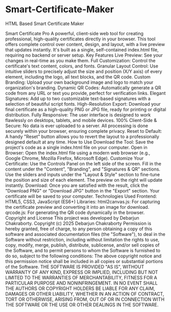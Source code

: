 # Smart-Certificate-Maker
HTML Based Smart Certificate Maker

Smart Certificate Pro
A powerful, client-side web tool for creating professional, high-quality certificates directly in your browser. This tool offers complete control over content, design, and layout, with a live preview that updates instantly. It's built as a single, self-contained index.html file, requiring no backend or server setup.
Key Features
Live Preview: See your changes in real-time as you make them.
Full Customization: Control the certificate's text content, colors, and fonts.
Granular Layout Control: Use intuitive sliders to precisely adjust the size and position (X/Y axis) of every element, including the logo, all text blocks, and the QR code.
Custom Branding: Upload your own background image and logo to match your organization's branding.
Dynamic QR Codes: Automatically generate a QR code from any URL or text you provide, perfect for verification links.
Elegant Signatures: Add up to two customizable text-based signatures with a selection of beautiful script fonts.
High-Resolution Export: Download your final certificate as a high-quality PNG or JPG file, ready for printing or digital distribution.
Fully Responsive: The user interface is designed to work flawlessly on desktops, tablets, and mobile devices.
100% Client-Side & Secure: No data is ever uploaded to a server. All processing is done securely within your browser, ensuring complete privacy.
Reset to Default: A handy "Reset" button allows you to revert the layout to a professionally designed default at any time.
How to Use
Download the Tool:
Save the project's code as a single index.html file on your computer.
Open in Browser:
Open the index.html file using a modern web browser (e.g., Google Chrome, Mozilla Firefox, Microsoft Edge).
Customize Your Certificate:
Use the Controls Panel on the left side of the screen.
Fill in the content under the "Content", "Branding", and "Signatures & QR" sections.
Use the sliders and inputs under the "Layout & Style" section to fine-tune the position and size of each element. The preview on the right will update instantly.
Download:
Once you are satisfied with the result, click the "Download PNG" or "Download JPG" button in the "Export" section. Your certificate will be saved to your computer.
Technologies Used
Frontend: HTML5, CSS3, JavaScript (ES6+)
Libraries:
html2canvas.js: For capturing the certificate preview and converting it into an image for download.
qrcode.js: For generating the QR code dynamically in the browser.
Copyright and License
This project was developed by Debarjun Chakraborty.
Copyright (c) 2025 Debarjun Chakraborty
Permission is hereby granted, free of charge, to any person obtaining a copy of this software and associated documentation files (the "Software"), to deal in the Software without restriction, including without limitation the rights to use, copy, modify, merge, publish, distribute, sublicense, and/or sell copies of the Software, and to permit persons to whom the Software is furnished to do so, subject to the following conditions:
The above copyright notice and this permission notice shall be included in all copies or substantial portions of the Software.
THE SOFTWARE IS PROVIDED "AS IS", WITHOUT WARRANTY OF ANY KIND, EXPRESS OR IMPLIED, INCLUDING BUT NOT LIMITED TO THE WARRANTIES OF MERCHANTABILITY, FITNESS FOR A PARTICULAR PURPOSE AND NONINFRINGEMENT. IN NO EVENT SHALL THE AUTHORS OR COPYRIGHT HOLDERS BE LIABLE FOR ANY CLAIM, DAMAGES OR OTHER LIABILITY, WHETHER IN AN ACTION OF CONTRACT, TORT OR OTHERWISE, ARISING FROM, OUT OF OR IN CONNECTION WITH THE SOFTWARE OR THE USE OR OTHER DEALINGS IN THE SOFTWARE.
